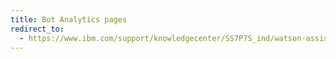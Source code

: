 ```yaml
---
title: Bot Analytics pages
redirect_to:
  - https://www.ibm.com/support/knowledgecenter/SS7P7S_ind/watson-assistant-solutions/analytics/analytics_pages.html
---
```

